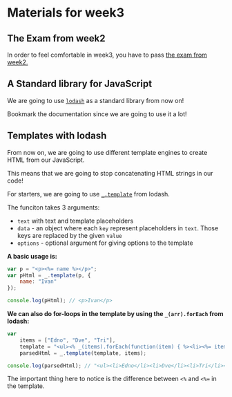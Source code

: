 # Materials for week3

## The Exam from week2

In order to feel comfortable in week3, you have to pass [the exam from week2.](https://github.com/HackBulgaria/Frontend-JavaScript-1/tree/master/week2/exam)

## A Standard library for JavaScript

We are going to use [`lodash`](http://lodash.com/) as a standard library from now on!

Bookmark the documentation since we are going to use it a lot!

## Templates with lodash

From now on, we are going to use different template engines to create HTML from our JavaScript.

This means that we are going to stop concatenating HTML strings in our code!

For starters, we are going to use [`_.template`](http://lodash.com/docs#template) from lodash.

The funciton takes 3 arguments:

* `text` with text and template placeholders
* `data` - an object where each `key` represent placeholders in `text`. Those keys are replaced by the given `value`
* `options` - optional argument for giving options to the template

__A basic usage is:__

```javascript
var p = "<p><%= name %></p>";
var pHtml = _.template(p, {
    name: "Ivan"
});

console.log(pHtml); // <p>Ivan</p>
```

__We can also do for-loops in the template by using the `_(arr).forEach` from lodash:__

```javascript
var
    items = ["Edno", "Dve", "Tri"],
    template = "<ul><% _(items).forEach(function(item) { %><li><%= item %></li><% }); %></ul>",
    parsedHtml = _.template(template, items);

console.log(parsedHtml); // "<ul><li>Edno</li><li>Dve</li><li>Tri</li></ul>"
```
The important thing here to notice is the difference between `<%` and `<%=` in the template.
